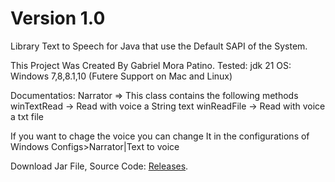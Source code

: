 # Version 1.0

Library Text to Speech for Java that use the Default SAPI of the System.

This Project Was Created By Gabriel Mora Patino.
Tested: jdk 21
OS: Windows 7,8,8.1,10 (Futere Support on Mac and Linux)

Documentatios:
Narrator => This class contains the following methods
winTextRead -> Read with voice a String text
winReadFile -> Read with voice a txt file

If you want to chage the voice you can change It in the configurations of Windows
Configs>Narrator|Text to voice

Download Jar File, Source Code: [Releases](https://github.com/GabrielMoraP/TextToSpeech/releases).
